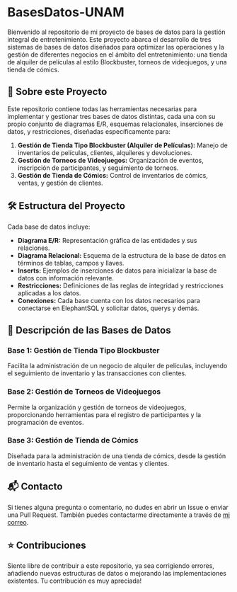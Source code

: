 # BasesDatos-UNAM

Bienvenido al repositorio de mi proyecto de bases de datos para la gestión integral de entretenimiento. Este proyecto abarca el desarrollo de tres sistemas de bases de datos diseñados para optimizar las operaciones y la gestión de diferentes negocios en el ámbito del entretenimiento: una tienda de alquiler de películas al estilo Blockbuster, torneos de videojuegos, y una tienda de cómics.

## 🚀 Sobre este Proyecto

Este repositorio contiene todas las herramientas necesarias para implementar y gestionar tres bases de datos distintas, cada una con su propio conjunto de diagramas E/R, esquemas relacionales, inserciones de datos, y restricciones, diseñadas específicamente para:

1. **Gestión de Tienda Tipo Blockbuster (Alquiler de Películas):** Manejo de inventarios de películas, clientes, alquileres y devoluciones.
2. **Gestión de Torneos de Videojuegos:** Organización de eventos, inscripción de participantes, y seguimiento de torneos.
3. **Gestión de Tienda de Cómics:** Control de inventarios de cómics, ventas, y gestión de clientes.

## 🛠️ Estructura del Proyecto

Cada base de datos incluye:

- **Diagrama E/R:** Representación gráfica de las entidades y sus relaciones.
- **Diagrama Relacional:** Esquema de la estructura de la base de datos en términos de tablas, campos y llaves.
- **Inserts:** Ejemplos de inserciones de datos para inicializar la base de datos con información relevante.
- **Restricciones:** Definiciones de las reglas de integridad y restricciones aplicadas a los datos.
- **Conexiones:** Cada base cuenta con los datos necesarios para conectarse en ElephantSQL y solicitar datos, querys y demás.

## 🧩 Descripción de las Bases de Datos

### Base 1: Gestión de Tienda Tipo Blockbuster
Facilita la administración de un negocio de alquiler de películas, incluyendo el seguimiento de inventario y las transacciones con clientes.

### Base 2: Gestión de Torneos de Videojuegos
Permite la organización y gestión de torneos de videojuegos, proporcionando herramientas para el registro de participantes y la programación de eventos.

### Base 3: Gestión de Tienda de Cómics
Diseñada para la administración de una tienda de cómics, desde la gestión de inventario hasta el seguimiento de ventas y clientes.

## 📬 Contacto

Si tienes alguna pregunta o comentario, no dudes en abrir un Issue o enviar una Pull Request. También puedes contactarme directamente a través de [mi correo](mailto:rayaperezjoseluis@gmail.com).

## ⭐ Contribuciones

Siente libre de contribuir a este repositorio, ya sea corrigiendo errores, añadiendo nuevas estructuras de datos o mejorando las implementaciones existentes. Tu contribución es muy apreciada!

